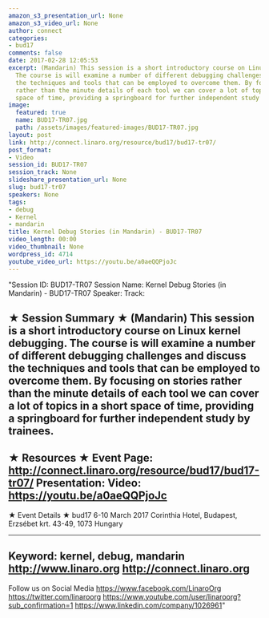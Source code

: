 ```yaml
---
amazon_s3_presentation_url: None
amazon_s3_video_url: None
author: connect
categories:
- bud17
comments: false
date: 2017-02-28 12:05:53
excerpt: (Mandarin) This session is a short introductory course on Linux kernel debugging.
  The course is will examine a number of different debugging challenges and discuss
  the techniques and tools that can be employed to overcome them. By focusing on stories
  rather than the minute details of each tool we can cover a lot of topics in a short
  space of time, providing a springboard for further independent study by trainees.
image:
  featured: true
  name: BUD17-TR07.jpg
  path: /assets/images/featured-images/BUD17-TR07.jpg
layout: post
link: http://connect.linaro.org/resource/bud17/bud17-tr07/
post_format:
- Video
session_id: BUD17-TR07
session_track: None
slideshare_presentation_url: None
slug: bud17-tr07
speakers: None
tags:
- debug
- Kernel
- mandarin
title: Kernel Debug Stories (in Mandarin) - BUD17-TR07
video_length: 00:00
video_thumbnail: None
wordpress_id: 4714
youtube_video_url: https://youtu.be/a0aeQQPjoJc
---
```


"Session ID: BUD17-TR07
Session Name: Kernel Debug Stories (in Mandarin) - BUD17-TR07
Speaker: 
Track: 


★ Session Summary ★
(Mandarin) This session is a short introductory course on Linux kernel debugging. The course is will examine a number of different debugging challenges and discuss the techniques and tools that can be employed to overcome them. By focusing on stories rather than the minute details of each tool we can cover a lot of topics in a short space of time, providing a springboard for further independent study by trainees.
---------------------------------------------------
★ Resources ★
Event Page: http://connect.linaro.org/resource/bud17/bud17-tr07/
Presentation: 
Video: https://youtu.be/a0aeQQPjoJc
 ---------------------------------------------------

★ Event Details ★
bud17
6-10 March 2017
Corinthia Hotel, Budapest,
Erzsébet krt. 43-49,
1073 Hungary

---------------------------------------------------
Keyword: kernel, debug, mandarin
http://www.linaro.org
http://connect.linaro.org
---------------------------------------------------
Follow us on Social Media
https://www.facebook.com/LinaroOrg
https://twitter.com/linaroorg
https://www.youtube.com/user/linaroorg?sub_confirmation=1
https://www.linkedin.com/company/1026961"